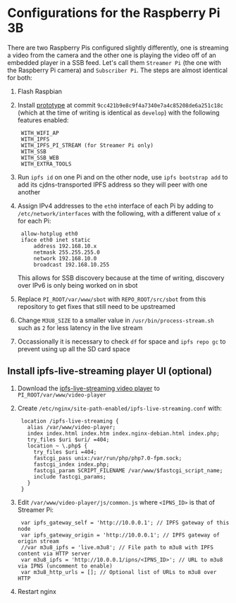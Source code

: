 Configurations for the Raspberry Pi 3B
======================================

There are two Raspberry Pis configured slightly differently, one is streaming a video from the camera and the other one is playing the video off of an embedded player in a SSB feed. Let's call them `Streamer Pi` (the one with the Raspberry Pi camera) and `Subscriber Pi`. The steps are almost identical for both:

1. Flash Raspbian

1. Install [prototype](https://github.com/tomeshnet/prototype-cjdns-pi) at commit `9cc421b9e8c9f4a7340e7a4c85208de6a251c18c` (which at the time of writing is identical as `develop`) with the following features enabled:

        WITH_WIFI_AP
        WITH_IPFS
        WITH_IPFS_PI_STREAM (for Streamer Pi only)
        WITH_SSB
        WITH_SSB_WEB
        WITH_EXTRA_TOOLS

1. Run `ipfs id` on one Pi and on the other node, use `ipfs bootstrap add` to add its cjdns-transported IPFS address so they will peer with one another

1. Assign IPv4 addresses to the `eth0` interface of each Pi by adding to `/etc/network/interfaces` with the following, with a different value of `x` for each Pi:

        allow-hotplug eth0
        iface eth0 inet static
            address 192.168.10.x
            netmask 255.255.255.0
            network 192.168.10.0
            broadcast 192.168.10.255

   This allows for SSB discovery because at the time of writing, discovery over IPv6 is only being worked on in sbot

1. Replace `PI_ROOT/var/www/sbot` with `REPO_ROOT/src/sbot` from this repository to get fixes that still need to be upstreamed

1. Change `M3U8_SIZE` to a smaller value in `/usr/bin/process-stream.sh` such as `2` for less latency in the live stream

1. Occassionally it is necessary to check `df` for space and `ipfs repo gc` to prevent using up all the SD card space

## Install ipfs-live-streaming player UI (optional)

1. Download the [ipfs-live-streaming video player](https://github.com/tomeshnet/ipfs-live-streaming/tree/enable-ipns/terraform/shared/video-player) to `PI_ROOT/var/www/video-player`

1. Create `/etc/nginx/site-path-enabled/ipfs-live-streaming.conf` with:

        location /ipfs-live-streaming {
          alias /var/www/video-player;
          index index.html index.htm index.nginx-debian.html index.php;
          try_files $uri $uri/ =404;
          location ~ \.php$ {
            try_files $uri =404;
            fastcgi_pass unix:/var/run/php/php7.0-fpm.sock;
            fastcgi_index index.php;
            fastcgi_param SCRIPT_FILENAME /var/www/$fastcgi_script_name;
            include fastcgi_params;
          }
        }

1. Edit `/var/www/video-player/js/common.js` where `<IPNS_ID>` is that of Streamer Pi:

        var ipfs_gateway_self = 'http://10.0.0.1'; // IPFS gateway of this node
        var ipfs_gateway_origin = 'http://10.0.0.1'; // IPFS gateway of origin stream
        //var m3u8_ipfs = 'live.m3u8'; // File path to m3u8 with IPFS content via HTTP server
        var m3u8_ipfs = 'http://10.0.0.1/ipns/<IPNS_ID>'; // URL to m3u8 via IPNS (uncomment to enable)
        var m3u8_http_urls = []; // Optional list of URLs to m3u8 over HTTP

1. Restart nginx